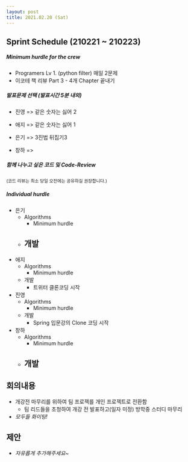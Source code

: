 ```yaml
---
layout: post
title: 2021.02.20 (Sat)
---
```

## Sprint Schedule (210221 ~ 210223)

##### *Minimum hurdle for the crew*

- Programers Lv 1. (python filter) 매일 2문제
- 이코테 책 리뷰 Part 3 - 4개 Chapter 끝내기

##### *발표문제 선택 (발표시간 5분 내외)*

- 진영 => 같은 숫자는 싫어 2

- 애지 => 같은 숫자는 싫어 1

- 은기 => 3진법 뒤집기3

- 창하 => 

##### *함께 나누고 싶은 코드 및 Code-Review*

<small>(코드 리뷰는 최소 당일 오전에는 공유하길 권장합니다.)</small>

##### *Individual hurdle*

- 은기
  - Algorithms
    - Minimum hurdle
  - 개발
    - 
- 애지 
  - Algorithms
    - Minimum hurdle
  - 개발
    - 트위터 클론코딩 시작
- 진영
  - Algorithms
    - Minimum hurdle
  - 개발
    - Spring 입문강의 Clone 코딩 시작
- 창하
  - Algorithms
    - Minimum hurdle
  - 개발
    - 

## 회의내용

- 개강전 마무리를 위하여 팀 프로젝를 개인 프로젝트로 전환함
  - 팀 리드들을 초청하여 개강 전 발표하고(일자 미정) 방학중 스터디 마무리
- *모두들 화이팅!*

## 제안

- *자유롭게 추가해주세요~*
